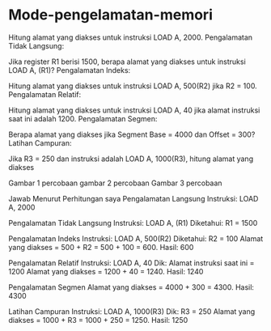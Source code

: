 # Mode-pengelamatan-memori

Hitung alamat yang diakses untuk instruksi LOAD A, 2000.
Pengalamatan Tidak Langsung:

Jika register R1 berisi 1500, berapa alamat yang diakses untuk instruksi LOAD A, (R1)?
Pengalamatan Indeks:

Hitung alamat yang diakses untuk instruksi LOAD A, 500(R2) jika R2 = 100.
Pengalamatan Relatif:

Hitung alamat yang diakses untuk instruksi LOAD A, 40 jika alamat instruksi saat ini adalah 1200.
Pengalamatan Segmen:

Berapa alamat yang diakses jika Segment Base = 4000 dan Offset = 300?
Latihan Campuran:

Jika R3 = 250 dan instruksi adalah LOAD A, 1000(R3), hitung alamat yang diakses


Gambar 1 percobaan
gambar 2 percobaan
Gambar 3 percobaan

Jawab Menurut Perhitungan saya
Pengalamatan Langsung
Instruksi: LOAD A, 2000

Pengalamatan Tidak Langsung
Instruksi: LOAD A, (R1)
Diketahui: R1 = 1500

Pengalamatan Indeks
Instruksi: LOAD A, 500(R2)
Diketahui: R2 = 100
Alamat yang diakses = 500 + R2 = 500 + 100 = 600.
Hasil: 600

Pengalamatan Relatif
Instruksi: LOAD A, 40
Dik: Alamat instruksi saat ini = 1200
Alamat yang diakses = 1200 + 40 = 1240.
Hasil: 1240

Pengalamatan Segmen
Alamat yang diakses = 4000 + 300 = 4300.
Hasil: 4300

Latihan Campuran
Instruksi: LOAD A, 1000(R3)
Dik: R3 = 250
Alamat yang diakses = 1000 + R3 = 1000 + 250 = 1250.
Hasil: 1250


